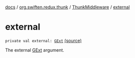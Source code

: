 [docs](../../index.md) / [org.swiften.redux.thunk](../index.md) / [ThunkMiddleware](index.md) / [external](./external.md)

# external

`private val external: `[`GExt`](index.md#GExt) [(source)](https://github.com/protoman92/KotlinRedux/tree/master/common\common-thunk\src\main\kotlin/org/swiften/redux/thunk/ThunkMiddleware.kt#L62)

The external [GExt](index.md#GExt) argument.

